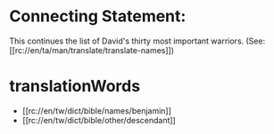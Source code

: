 # Connecting Statement:

This continues the list of David's thirty most important warriors. (See: [[rc://en/ta/man/translate/translate-names]])

# translationWords

* [[rc://en/tw/dict/bible/names/benjamin]]
* [[rc://en/tw/dict/bible/other/descendant]]